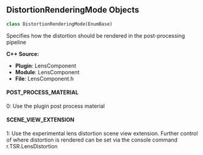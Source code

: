 ## DistortionRenderingMode Objects

```python
class DistortionRenderingMode(EnumBase)
```

Specifies how the distortion should be rendered in the post-processing pipeline

**C++ Source:**

- **Plugin**: LensComponent
- **Module**: LensComponent
- **File**: LensComponent.h

<a id="unreal.DistortionRenderingMode.POST_PROCESS_MATERIAL"></a>

#### POST_PROCESS_MATERIAL

0: Use the plugin post process material

<a id="unreal.DistortionRenderingMode.SCENE_VIEW_EXTENSION"></a>

#### SCENE_VIEW_EXTENSION

1: Use the experimental lens distortion scene view extension. Further control of where distortion is rendered can be set via the console command r.TSR.LensDistortion

<a id="unreal.TargetUsageFlags"></a>